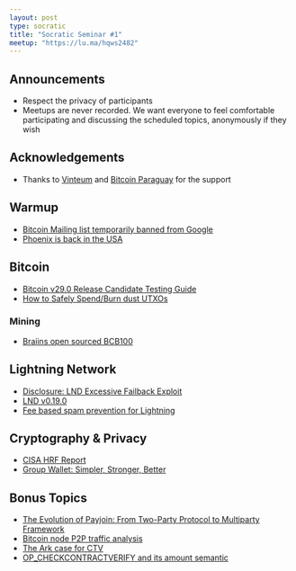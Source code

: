 ```yaml
---
layout: post
type: socratic
title: "Socratic Seminar #1"
meetup: "https://lu.ma/hqws2482"
---
```


## Announcements

- Respect the privacy of participants
- Meetups are never recorded. We want everyone to feel comfortable participating and discussing the scheduled topics, anonymously if they wish

## Acknowledgements

- Thanks to [Vinteum](https://vinteum.org/) and [Bitcoin Paraguay](https://bitcoinparaguay.org/) for the support

## Warmup

- [Bitcoin Mailing list temporarily banned from Google](https://xcancel.com/callebtc/status/1907491265328927126)
- [Phoenix is back in the USA](https://xcancel.com/PhoenixWallet/status/1909652018207109567)

## Bitcoin

- [Bitcoin v29.0 Release Candidate Testing Guide](https://github.com/bitcoin-core/bitcoin-devwiki/wiki/29.0-Release-Candidate-Testing-Guide) 
- [How to Safely Spend/Burn dust UTXOs](https://bitcoin.stackexchange.com/questions/125702/how-to-safely-spend-burn-dust)

### Mining

- [Braiins open sourced BCB100](https://xcancel.com/BraiinsMining/status/1904601550212731287)

## Lightning Network

- [Disclosure: LND Excessive Failback Exploit](https://delvingbitcoin.org/t/disclosure-lnd-excessive-failback-exploit/1493)  
- [LND v0.19.0](https://github.com/lightningnetwork/lnd/blob/master/docs/release-notes/release-notes-0.19.0.md)  
- [Fee based spam prevention for Lightning](https://delvingbitcoin.org/t/fee-based-spam-prevention-for-lightning/1524)

## Cryptography & Privacy

- [CISA HRF Report](https://hrf.org/latest/cisa-research-paper/)  
- [Group Wallet: Simpler, Stronger, Better](https://nunchuk.io/blog/group-wallet)

## Bonus Topics

- [The Evolution of Payjoin: From Two-Party Protocol to Multiparty Framework](https://payjoindevkit.org/2025/03/18/the-evolution-of-payjoin/)  
- [Bitcoin node P2P traffic analysis](https://delvingbitcoin.org/t/bitcoin-node-p2p-traffic-analysis/1490)  
- [The Ark case for CTV](https://delvingbitcoin.org/t/the-ark-case-for-ctv)  
- [OP_CHECKCONTRACTVERIFY and its amount semantic](https://delvingbitcoin.org/t/op-checkcontractverify-and-its-amount-semantic)